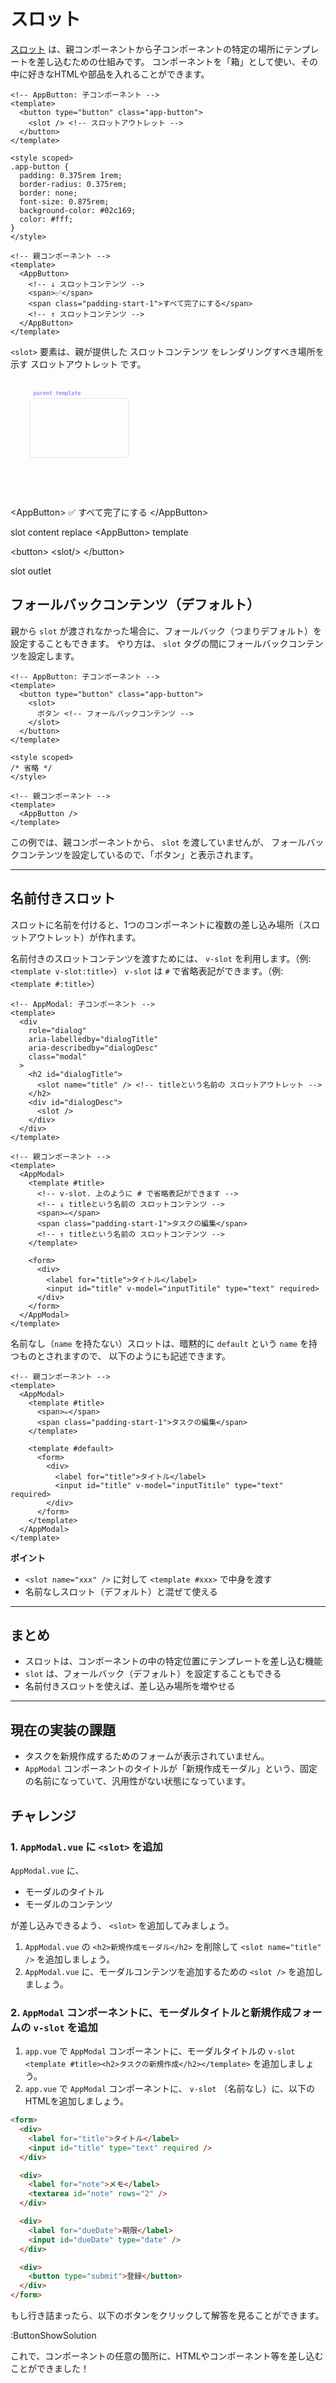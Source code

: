 # スロット

[スロット](https://ja.vuejs.org/guide/components/slots.html#slot-content-and-outlet) は、親コンポーネントから子コンポーネントの特定の場所にテンプレートを差し込むための仕組みです。
コンポーネントを「箱」として使い、その中に好きなHTMLや部品を入れることができます。

```vue
<!-- AppButton: 子コンポーネント -->
<template>
  <button type="button" class="app-button">
    <slot /> <!-- スロットアウトレット -->
  </button>
</template>

<style scoped>
.app-button {
  padding: 0.375rem 1rem;
  border-radius: 0.375rem;
  border: none;
  font-size: 0.875rem;
  background-color: #02c169;
  color: #fff;
}
</style>
```

```vue
<!-- 親コンポーネント -->
<template>
  <AppButton>
    <!-- ↓ スロットコンテンツ -->
    <span>✅</span>
    <span class="padding-start-1">すべて完了にする</span>
    <!-- ↑ スロットコンテンツ -->
  </AppButton>
</template>
```

`<slot>` 要素は、親が提供した スロットコンテンツ をレンダリングすべき場所を示す スロットアウトレット です。

<svg width="960" height="360" viewBox="0 0 960 360" xmlns="http://www.w3.org/2000/svg" font-family="monospace" style="width: 100%; height: auto">
  <!-- Parent Template Box -->
  <rect x="60" y="60" width="300" height="180" rx="8" ry="8" fill="none" stroke="#9c89ff" stroke-dasharray="4 4" />
  <text x="70" y="50" font-size="16" fill="#9c89ff" font-weight="bold">parent template</text>

<text x="90" y="110" font-size="18" fill="#42b883">&lt;AppButton&gt;</text>
<rect x="120" y="125" width="200" height="40" rx="6" ry="6" fill="#ff6b6b" />
<text x="140" y="150" font-size="18" fill="#fff">✅ すべて完了にする</text>
<text x="90" y="190" font-size="18" fill="#42b883">&lt;/AppButton&gt;</text>

  <!-- Slot content label -->
  <circle cx="160" cy="225" r="8" fill="#ff6b6b" />
  <text x="175" y="230" font-size="16" fill="#ff6b6b">slot content</text>

  <!-- Fancy arrow -->
  <line x1="360" y1="150" x2="580" y2="150" stroke="#ff6b6b" stroke-width="2" marker-end="url(#arrowhead)" />
  <text x="450" y="140" font-size="16" fill="#ff6b6b">replace</text>

  <!-- Arrowhead definition -->
  <defs>
    <marker id="arrowhead" markerWidth="10" markerHeight="7"
            refX="10" refY="3.5" orient="auto">
      <polygon points="0 0, 10 3.5, 0 7" fill="#ff6b6b" />
    </marker>
  </defs>

  <!-- Child Template Box -->
  <rect x="600" y="60" width="300" height="180" rx="8" ry="8" fill="none" stroke="#9c89ff" stroke-dasharray="4 4" />
  <text x="610" y="50" font-size="16" fill="#9c89ff" font-weight="bold">&lt;AppButton&gt; template</text>

<text x="630" y="110" font-size="18" fill="#42b883">&lt;button&gt;</text>
<rect x="660" y="125" width="120" height="40" rx="6" ry="6" fill="#4c6fff" />
<text x="680" y="150" font-size="18" fill="#fff">&lt;slot/&gt;</text>
<text x="630" y="190" font-size="18" fill="#42b883">&lt;/button&gt;</text>

  <!-- Slot outlet label -->
  <circle cx="710" cy="225" r="8" fill="#4c6fff" />
  <text x="725" y="230" font-size="16" fill="#4c6fff">slot outlet</text>
</svg>

## フォールバックコンテンツ（デフォルト）

親から `slot` が渡されなかった場合に、フォールバック（つまりデフォルト）を設定することもできます。
やり方は、 `slot` タグの間にフォールバックコンテンツを設定します。

```vue
<!-- AppButton: 子コンポーネント -->
<template>
  <button type="button" class="app-button">
    <slot>
      ボタン <!-- フォールバックコンテンツ -->
    </slot>
  </button>
</template>

<style scoped>
/* 省略 */
</style>
```

```vue
<!-- 親コンポーネント -->
<template>
  <AppButton />
</template>
```

この例では、親コンポーネントから、 `slot` を渡していませんが、
フォールバックコンテンツを設定しているので、「ボタン」と表示されます。

---

## 名前付きスロット

スロットに名前を付けると、1つのコンポーネントに複数の差し込み場所（スロットアウトレット）が作れます。

名前付きのスロットコンテンツを渡すためには、 `v-slot` を利用します。（例: `<template v-slot:title>`）
`v-slot` は `#` で省略表記ができます。（例: `<template #:title>`）

```vue
<!-- AppModal: 子コンポーネント -->
<template>
  <div
    role="dialog"
    aria-labelledby="dialogTitle"
    aria-describedby="dialogDesc"
    class="modal"
  >
    <h2 id="dialogTitle">
      <slot name="title" /> <!-- titleという名前の スロットアウトレット -->
    </h2>
    <div id="dialogDesc">
      <slot />
    </div>
  </div>
</template>
```

```vue
<!-- 親コンポーネント -->
<template>
  <AppModal>
    <template #title>
      <!-- v-slot. 上のように # で省略表記ができます -->
      <!-- ↓ titleという名前の スロットコンテンツ -->
      <span>✏️</span>
      <span class="padding-start-1">タスクの編集</span>
      <!-- ↑ titleという名前の スロットコンテンツ -->
    </template>

    <form>
      <div>
        <label for="title">タイトル</label>
        <input id="title" v-model="inputTitile" type="text" required>
      </div>
    </form>
  </AppModal>
</template>
```

名前なし（`name` を持たない）スロットは、暗黙的に `default` という `name` を持つものとされますので、
以下のようにも記述できます。

```vue
<!-- 親コンポーネント -->
<template>
  <AppModal>
    <template #title>
      <span>✏️</span>
      <span class="padding-start-1">タスクの編集</span>
    </template>

    <template #default>
      <form>
        <div>
          <label for="title">タイトル</label>
          <input id="title" v-model="inputTitile" type="text" required>
        </div>
      </form>
    </template>
  </AppModal>
</template>
```

**ポイント**

- `<slot name="xxx" />` に対して `<template #xxx>` で中身を渡す
- 名前なしスロット（デフォルト）と混ぜて使える

---

## まとめ

- スロットは、コンポーネントの中の特定位置にテンプレートを差し込む機能
- `slot` は、フォールバック（デフォルト）を設定することもできる
- 名前付きスロットを使えば、差し込み場所を増やせる

---

## 現在の実装の課題

- タスクを新規作成するためのフォームが表示されていません。
- `AppModal` コンポーネントのタイトルが「新規作成モーダル」という、固定の名前になっていて、汎用性がない状態になっています。

## チャレンジ

### 1. `AppModal.vue` に `<slot>` を追加

`AppModal.vue` に、

- モーダルのタイトル
- モーダルのコンテンツ

が差し込みできるよう、 `<slot>` を追加してみましょう。

1. `AppModal.vue` の `<h2>新規作成モーダル</h2>` を削除して `<slot name="title" />` を追加しましょう。
2. `AppModal.vue` に、モーダルコンテンツを追加するための `<slot />` を追加しましょう。

### 2. `AppModal` コンポーネントに、モーダルタイトルと新規作成フォームの `v-slot` を追加

1. `app.vue` で `AppModal` コンポーネントに、モーダルタイトルの `v-slot` `<template #title><h2>タスクの新規作成</h2></template>` を追加しましょう。
1. `app.vue` で `AppModal` コンポーネントに、 `v-slot` （名前なし）に、以下のHTMLを追加しましょう。

```html
<form>
  <div>
    <label for="title">タイトル</label>
    <input id="title" type="text" required />
  </div>

  <div>
    <label for="note">メモ</label>
    <textarea id="note" rows="2" />
  </div>

  <div>
    <label for="dueDate">期限</label>
    <input id="dueDate" type="date" />
  </div>

  <div>
    <button type="submit">登録</button>
  </div>
</form>
```

もし行き詰まったら、以下のボタンをクリックして解答を見ることができます。

:ButtonShowSolution

これで、コンポーネントの任意の箇所に、HTMLやコンポーネント等を差し込むことができました！
